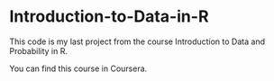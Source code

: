 # Introduction-to-Data-in-R

This code is my last project from the course Introduction to Data and Probability in R. 

You can find this course in Coursera.
